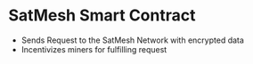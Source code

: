 # SatMesh Smart Contract
- Sends Request to the SatMesh Network with encrypted data
- Incentivizes miners for fulfilling request
  
